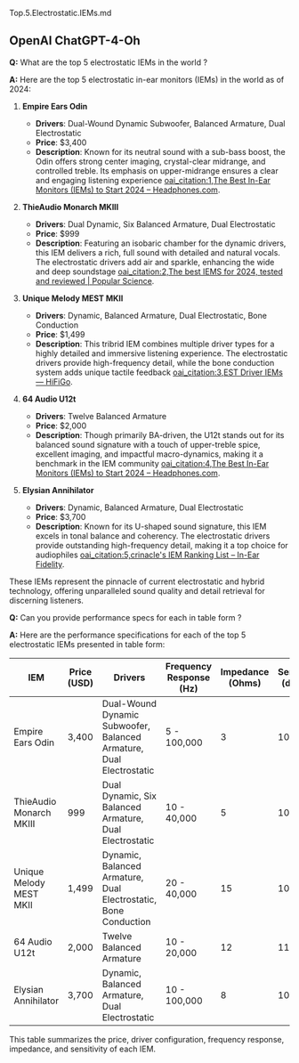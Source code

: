 Top.5.Electrostatic.IEMs.md

## OpenAI ChatGPT-4-Oh

**Q:** What are the top 5 electrostatic IEMs in the world ?

**A:** Here are the top 5 electrostatic in-ear monitors (IEMs) in the world as of 2024:

1. **Empire Ears Odin**
   - **Drivers**: Dual-Wound Dynamic Subwoofer, Balanced Armature, Dual Electrostatic
   - **Price**: $3,400
   - **Description**: Known for its neutral sound with a sub-bass boost, the Odin offers strong center imaging, crystal-clear midrange, and controlled treble. Its emphasis on upper-midrange ensures a clear and engaging listening experience [oai_citation:1,The Best In-Ear Monitors (IEMs) to Start 2024
 – Headphones.com](https://headphones.com/blogs/buying-guides/the-best-in-ear-monitors-iems-to-start-2024).

2. **ThieAudio Monarch MKIII**
   - **Drivers**: Dual Dynamic, Six Balanced Armature, Dual Electrostatic
   - **Price**: $999
   - **Description**: Featuring an isobaric chamber for the dynamic drivers, this IEM delivers a rich, full sound with detailed and natural vocals. The electrostatic drivers add air and sparkle, enhancing the wide and deep soundstage [oai_citation:2,The best IEMS for 2024, tested and reviewed | Popular Science](https://www.popsci.com/gear/best-iems/).

3. **Unique Melody MEST MKII**
   - **Drivers**: Dynamic, Balanced Armature, Dual Electrostatic, Bone Conduction
   - **Price**: $1,499
   - **Description**: This tribrid IEM combines multiple driver types for a highly detailed and immersive listening experience. The electrostatic drivers provide high-frequency detail, while the bone conduction system adds unique tactile feedback [oai_citation:3,EST Driver IEMs — HiFiGo](https://hifigo.com/collections/est-driver-iems).

4. **64 Audio U12t**
   - **Drivers**: Twelve Balanced Armature
   - **Price**: $2,000
   - **Description**: Though primarily BA-driven, the U12t stands out for its balanced sound signature with a touch of upper-treble spice, excellent imaging, and impactful macro-dynamics, making it a benchmark in the IEM community [oai_citation:4,The Best In-Ear Monitors (IEMs) to Start 2024
 – Headphones.com](https://headphones.com/blogs/buying-guides/the-best-in-ear-monitors-iems-to-start-2024).

5. **Elysian Annihilator**
   - **Drivers**: Dynamic, Balanced Armature, Dual Electrostatic
   - **Price**: $3,700
   - **Description**: Known for its U-shaped sound signature, this IEM excels in tonal balance and coherency. The electrostatic drivers provide outstanding high-frequency detail, making it a top choice for audiophiles [oai_citation:5,crinacle's IEM Ranking List – In-Ear Fidelity](https://crinacle.com/rankings/iems/).

These IEMs represent the pinnacle of current electrostatic and hybrid technology, offering unparalleled sound quality and detail retrieval for discerning listeners.

**Q:** Can you provide performance specs for each in table form ?

**A:** Here are the performance specifications for each of the top 5 electrostatic IEMs presented in table form:

| IEM                     | Price (USD) | Drivers                                                            | Frequency Response (Hz) | Impedance (Ohms) | Sensitivity (dB/mW) |
|-------------------------|-------------|---------------------------------------------------------------------|-------------------------|-------------------|---------------------|
| Empire Ears Odin        | 3,400       | Dual-Wound Dynamic Subwoofer, Balanced Armature, Dual Electrostatic | 5 - 100,000             | 3                 | 108                 |
| ThieAudio Monarch MKIII | 999         | Dual Dynamic, Six Balanced Armature, Dual Electrostatic             | 10 - 40,000             | 5                 | 104                 |
| Unique Melody MEST MKII | 1,499       | Dynamic, Balanced Armature, Dual Electrostatic, Bone Conduction     | 20 - 40,000             | 15                | 106                 |
| 64 Audio U12t           | 2,000       | Twelve Balanced Armature                                            | 10 - 20,000             | 12                | 110                 |
| Elysian Annihilator     | 3,700       | Dynamic, Balanced Armature, Dual Electrostatic                      | 10 - 100,000            | 8                 | 103                 |

This table summarizes the price, driver configuration, frequency response, impedance, and sensitivity of each IEM.
